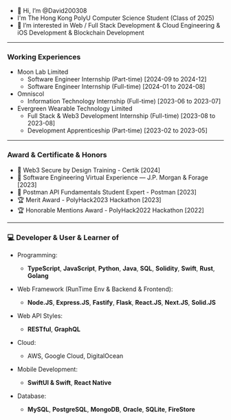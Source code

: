 - 👋 Hi, I’m @David200308
- I'm The Hong Kong PolyU Computer Science Student (Class of 2025)
- 👀 I’m interested in Web / Full Stack Development & Cloud Engineering & iOS Development & Blockchain Development
---

### Working Experiences
- Moon Lab Limited
  - Software Engineer Internship (Part-time) [2024-09 to 2024-12]
  - Software Engineer Internship (Full-time) [2024-01 to 2024-08]
- Omniscol
  - Information Technology Internship (Full-time) [2023-06 to 2023-07]
- Evergreen Wearable Technology Limited
  - Full Stack & Web3 Development Internship (Full-time) [2023-08 to 2023-08]
  - Development Apprenticeship (Part-time) [2023-02 to 2023-05]

---

### Award & Certificate & Honors
- 📄 Web3 Secure by Design Training - Certik [2024]
- 📄 Software Engineering Virtual Experience — J.P. Morgan & Forage [2023]
- 📄 Postman API Fundamentals Student Expert - Postman [2023]
- 🏆 Merit Award - PolyHack2023 Hackathon [2023]
- 🏆 Honorable Mentions Award - PolyHack2022 Hackathon [2022]

---

### 💻 Developer & User & Learner of
- Programming: 
  - **TypeScript**, **JavaScript**, **Python**, **Java**, **SQL**, **Solidity**, **Swift**, **Rust**, **Golang**

- Web Framework (RunTime Env & Backend & Frontend): 
  - **Node.JS**, **Express.JS**, **Fastify**, **Flask**, **React.JS**, **Next.JS**, **Solid.JS**
 
- Web API Styles: 
  - **RESTful**, **GraphQL**

- Cloud:
  - AWS, Google Cloud, DigitalOcean
 
- Mobile Development:
  - **SwiftUI & Swift**, **React Native**
 
- Database: 
  - **MySQL**, **PostgreSQL**, **MongoDB**, **Oracle**, **SQLite**, **FireStore**


<!---
David200308/David200308 is a ✨ special ✨ repository because its `README.md` (this file) appears on your GitHub profile.
You can click the Preview link to take a look at your changes.
--->
